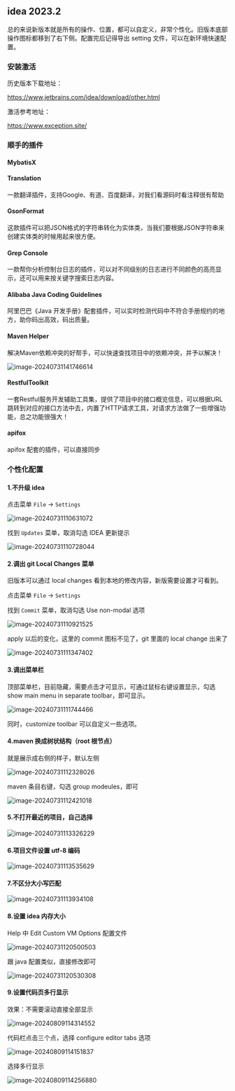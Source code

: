## idea 2023.2

总的来说新版本就是所有的操作、位置，都可以自定义，非常个性化。旧版本底部操作图标都移到了右下侧。配置完后记得导出 setting 文件，可以在新环境快速配置。

### 安装激活

历史版本下载地址：

https://www.jetbrains.com/idea/download/other.html

激活参考地址：

https://www.exception.site/ 

### 顺手的插件

#### MybatisX

#### Translation

一款翻译插件，支持Google、有道、百度翻译，对我们看源码时看注释很有帮助

#### GsonFormat

这款插件可以把JSON格式的字符串转化为实体类，当我们要根据JSON字符串来创建实体类的时候用起来很方便。

#### Grep Console

一款帮你分析控制台日志的插件，可以对不同级别的日志进行不同颜色的高亮显示，还可以用来按关键字搜索日志内容。

#### Alibaba Java Coding Guidelines

阿里巴巴《Java 开发手册》配套插件，可以实时检测代码中不符合手册规约的地方，助你码出高效，码出质量。

#### Maven Helper

解决Maven依赖冲突的好帮手，可以快速查找项目中的依赖冲突，并予以解决！

![image-20240731141746614](pic/idea/image-20240731141746614.png)

#### RestfulToolkit

一套Restful服务开发辅助工具集，提供了项目中的接口概览信息，可以根据URL跳转到对应的接口方法中去，内置了HTTP请求工具，对请求方法做了一些增强功能，总之功能很强大！

#### apifox

apifox 配套的插件，可以直接同步



### 个性化配置

#### 1.不升级 idea

点击菜单 `File` -> `Settings`

![image-20240731110631072](pic/idea/image-20240731110631072.png)

找到 `Updates` 菜单，取消勾选 IDEA 更新提示

![image-20240731110728044](pic/idea/image-20240731110728044.png)

#### 2.调出 git Local Changes 菜单

旧版本可以通过 local changes 看到本地的修改内容，新版需要设置才可看到。

点击菜单 `File` -> `Settings`

找到 `Commit` 菜单，取消勾选 Use non-modal 选项

![image-20240731110921525](pic/idea/image-20240731110921525.png)

apply 以后的变化，这里的 commit 图标不见了，git 里面的 local change 出来了

![image-20240731111347402](pic/idea/image-20240731111347402.png)

#### 3.调出菜单栏

顶部菜单栏，目前隐藏，需要点击才可显示，可通过鼠标右键设置显示，勾选 show main menu in separate toolbar，即可显示。

![image-20240731111744466](pic/idea/image-20240731111744466.png)

同时，customize toolbar 可以自定义一些选项。

#### 4.maven 换成树状结构（root 根节点）

就是展示成右侧的样子，默认左侧

![image-20240731112328026](pic/idea/image-20240731112328026.png)

maven 条目右键，勾选 group modeules，即可

![image-20240731112421018](pic/idea/image-20240731112421018.png)

#### 5.不打开最近的项目，自己选择

![image-20240731113326229](pic/idea/image-20240731113326229.png)

#### 6.项目文件设置 utf-8 编码

![image-20240731113535629](pic/idea/image-20240731113535629.png)

#### 7.不区分大小写匹配

![image-20240731113934108](pic/idea/image-20240731113934108.png)

#### 8.设置 idea 内存大小

Help 中 Edit Custom VM Options 配置文件

![image-20240731120500503](pic/idea/image-20240731120500503.png)

跟 java 配置类似，直接修改即可

![image-20240731120530308](pic/idea/image-20240731120530308.png)

#### 9.设置代码页多行显示

效果：不需要滚动直接全部显示

![image-20240809114314552](pic/idea/image-20240809114314552.png)

代码栏点击三个点，选择 configure editor tabs 选项

![image-20240809114151837](pic/idea/image-20240809114151837.png)

选择多行显示

![image-20240809114256880](pic/idea/image-20240809114256880.png)